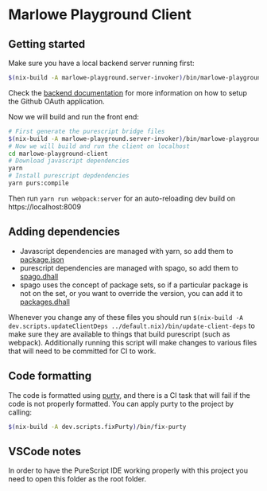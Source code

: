 # Marlowe Playground Client

## Getting started

Make sure you have a local backend server running first:
```bash
$(nix-build -A marlowe-playground.server-invoker)/bin/marlowe-playground webserver
```

Check the [backend documentation](../marlowe-playground-server/README.md) for more information on how to setup the Github OAuth application.

Now we will build and run the front end:
```bash
# First generate the purescript bridge files
$(nix-build -A marlowe-playground.server-invoker)/bin/marlowe-playground psgenerator ./marlowe-playground-client/generated
# Now we will build and run the client on localhost
cd marlowe-playground-client
# Download javascript dependencies
yarn
# Install purescript depdendencies
yarn purs:compile
```

Then run `yarn run webpack:server` for an auto-reloading dev build on https://localhost:8009

## Adding dependencies

* Javascript dependencies are managed with yarn, so add them to [package.json](./package.json)
* purescript dependencies are managed with spago, so add them to [spago.dhall](./spago.dhall)
* spago uses the concept of package sets, so if a particular package is not on the set, or you want to override the version, you can add it to [packages.dhall](./packages.dhall)

Whenever you change any of these files you should run `$(nix-build -A dev.scripts.updateClientDeps ../default.nix)/bin/update-client-deps` to make sure they are available to things that build purescript (such as webpack). Additionally running this script will make changes to various files that will need to be committed for CI to work.

## Code formatting

The code is formatted using [purty](https://gitlab.com/joneshf/purty), and there is a CI task that will fail if the code is not properly formatted. You can apply purty to the project by calling:

```bash
$(nix-build -A dev.scripts.fixPurty)/bin/fix-purty
```

## VSCode notes

In order to have the PureScript IDE working properly with this project you need to open this folder as the root folder.

